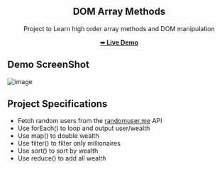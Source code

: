 <div align="center">
 <h2 align="center">DOM Array Methods</h2>
 
Project to Learn high order array methods and DOM manipulation
 
<a href="https://c0dewithlokesh.github.io/vanillawebprojects/DOM%20Array%20Methods/"><strong>➥ Live Demo</strong></a>
</div>

## Demo ScreenShot

![image](https://user-images.githubusercontent.com/77185999/234054347-3145d5f7-87b1-4efd-93a0-771ecd4126de.png)

## Project Specifications

- Fetch random users from the [randomuser.me](https://randomuser.me) API
- Use forEach() to loop and output user/wealth
- Use map() to double wealth
- Use filter() to filter only millionaires
- Use sort() to sort by wealth
- Use reduce() to add all wealth
